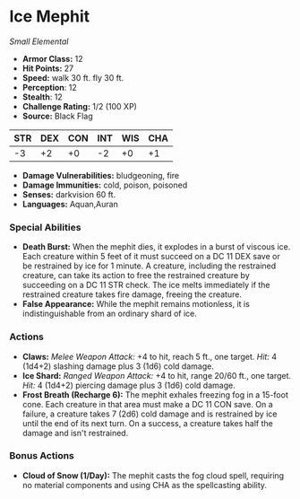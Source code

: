 # Ice Mephit

*Small* *Elemental*

- **Armor Class:** 12
- **Hit Points:** 27 
- **Speed:** walk 30 ft. fly 30 ft.
- **Perception**: 12
- **Stealth**: 12
- **Challenge Rating:** 1/2 (100 XP)
- **Source:** Black Flag

| STR | DEX | CON | INT | WIS | CHA |
| --- | --- | --- | --- | --- | --- |
| -3 | +2 | +0 | -2 | +0 | +1 |

- **Damage Vulnerabilities:** bludgeoning, fire
- **Damage Immunities:** cold, poison, poisoned
- **Senses:** darkvision 60 ft.
- **Languages:** Aquan,Auran

### Special Abilities

- **Death Burst:** When the mephit dies, it explodes in a burst of viscous ice. Each creature within 5 feet of it must succeed on a DC 11 DEX save or be restrained by ice for 1 minute. A creature, including the restrained creature, can take its action to free the restrained creature by succeeding on a DC 11 STR check. The ice melts immediately if the restrained creature takes fire damage, freeing the creature.
- **False Appearance:** While the mephit remains motionless, it is indistinguishable from an ordinary shard of ice.

### Actions

- **Claws:** _Melee Weapon Attack:_ +4 to hit, reach 5 ft., one target. _Hit:_ 4 (1d4+2) slashing damage plus 3 (1d6) cold damage.
- **Ice Shard:** _Ranged Weapon Attack:_ +4 to hit, range 20/60 ft., one target. _Hit:_ 4 (1d4+2) piercing damage plus 3 (1d6) cold damage.
- **Frost Breath (Recharge 6):** The mephit exhales freezing fog in a 15-foot cone. Each creature in that area must make a DC 11 CON save. On a failure, a creature takes 7 (2d6) cold damage and is restrained by ice until the end of its next turn. On a success, a creature takes half the damage and isn't restrained.

### Bonus Actions

- **Cloud of Snow (1/Day):** The mephit casts the fog cloud spell, requiring no material components and using CHA as the spellcasting ability.
